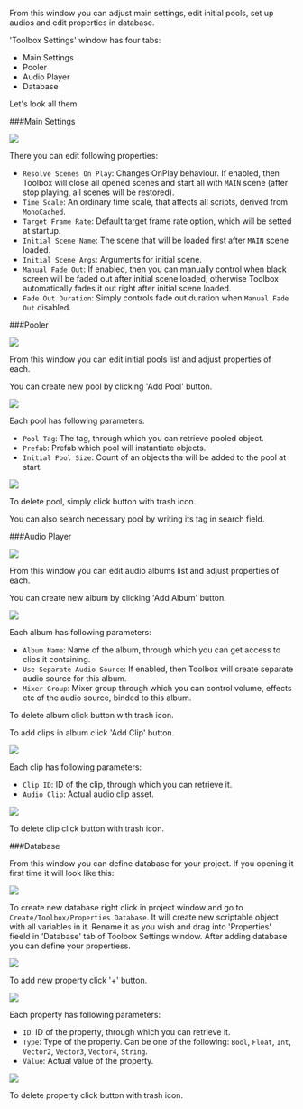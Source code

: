 From this window you can adjust main settings, edit initial pools, set up audios and edit properties in database.

'Toolbox Settings' window has four tabs:

- Main Settings
- Pooler
- Audio Player
- Database

Let's look all them.

###Main Settings

<img src="main_settings.png">

There you can edit following properties:

- `Resolve Scenes On Play`: Changes OnPlay behaviour. If enabled, then Toolbox will close all opened scenes and start all with `MAIN` scene (after stop playing, all scenes will be restored).
- `Time Scale`: An ordinary time scale, that affects all scripts, derived from `MonoCached`.
- `Target Frame Rate`: Default target frame rate option, which will be setted at startup.
- `Initial Scene Name`: The scene that will be loaded first after `MAIN` scene loaded.
- `Initial Scene Args`: Arguments for initial scene.
- `Manual Fade Out`: If enabled, then you can manually control when black screen will be faded out after initial scene loaded, otherwise Toolbox automatically fades it out right after initial scene loaded.
- `Fade Out Duration`: Simply controls fade out duration when `Manual Fade Out` disabled.

###Pooler

<img src="pooler_empty.png">

From this window you can edit initial pools list and adjust properties of each.

You can create new pool by clicking 'Add Pool' button.

<img src="pool_added.png">

Each pool has following parameters:

- `Pool Tag`: The tag, through which you can retrieve pooled object.
- `Prefab`: Prefab which pool will instantiate objects.
- `Initial Pool Size`: Count of an objects tha will be added to the pool at start.

<img src="pool_filled.png">

To delete pool, simply click button with trash icon.

You can also search necessary pool by writing its tag in search field.

###Audio Player

<img src="audio_player_empty.png">

From this window you can edit audio albums list and adjust properties of each.

You can create new album by clicking 'Add Album' button.

<img src="album_added.png">

Each album has following parameters:

- `Album Name`: Name of the album, through which you can get access to clips it containing.
- `Use Separate Audio Source`: If enabled, then Toolbox will create separate audio source for this album.
- `Mixer Group`: Mixer group through which you can control volume, effects etc of the audio source, binded to this album.

To delete album click button with trash icon.

To add clips in album click 'Add Clip' button.

<img src="audio_clip_added.png">

Each clip has following parameters:

- `Clip ID`: ID of the clip, through which you can retrieve it.
- `Audio Clip`: Actual audio clip asset.

<img src="database_filled.png">

To delete clip click button with trash icon.

###Database

From this window you can define database for your project.
If you opening it first time it will look like this:

<img src="database.png">

To create new database right click in project window and go to `Create/Toolbox/Properties Database`.
It will create new scriptable object with all variables in it.
Rename it as you wish and drag into 'Properties' fieeld in 'Database' tab of Toolbox Settings window.
After adding database you can define your propertiess.

<img src="database_added.png">

To add new property click '+' button.

<img src="database_property_added.png">

Each property has following parameters:

- `ID`: ID of the property, through which you can retrieve it.
- `Type`: Type of the property. Can be one of the following: `Bool`, `Float`, `Int`, `Vector2`, `Vector3`, `Vector4`, `String`.
- `Value`: Actual value of the property.

<img src="database_filled.png">

To delete property click button with trash icon.

